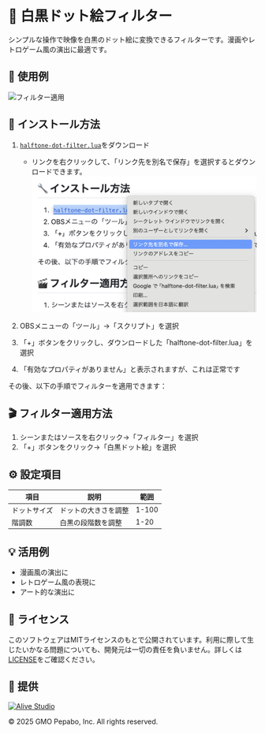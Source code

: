 # 🎨 白黒ドット絵フィルター

シンプルな操作で映像を白黒のドット絵に変換できるフィルターです。漫画やレトロゲーム風の演出に最適です。

## 🎥 使用例

![フィルター適用](./screenshot.png)

## 🔧 インストール方法

1. [`halftone-dot-filter.lua`](https://raw.githubusercontent.com/pepabo/alive-project-obs-plugins/main/scripts/halftone-dot-filter/halftone-dot-filter.lua)をダウンロード

    - リンクを右クリックして、「リンク先を別名で保存」を選択するとダウンロードできます。
    ![ダウンロード方法](./download_halftone.png)

2. OBSメニューの「ツール」→「スクリプト」を選択
3. 「+」ボタンをクリックし、ダウンロードした「halftone-dot-filter.lua」を選択
4. 「有効なプロパティがありません」と表示されますが、これは正常です

その後、以下の手順でフィルターを適用できます：

## 🎬 フィルター適用方法

1. シーンまたはソースを右クリック→「フィルター」を選択
2. 「+」ボタンをクリック→「白黒ドット絵」を選択

## ⚙️ 設定項目

| 項目         | 説明                 | 範囲  |
| ------------ | -------------------- | ----- |
| ドットサイズ | ドットの大きさを調整 | 1-100 |
| 階調数       | 白黒の段階数を調整   | 1-20  |

## 💡 活用例

- 漫画風の演出に
- レトロゲーム風の表現に
- アート的な演出に

## 📝 ライセンス

このソフトウェアはMITライセンスのもとで公開されています。利用に際して生じたいかなる問題についても、開発元は一切の責任を負いません。詳しくは[LICENSE](../../LICENSE)をご確認ください。

## 🎯 提供

[![Alive Studio](../../assets/alive-studio-logo.png)](https://alive-project.com/studio)

© 2025 GMO Pepabo, Inc. All rights reserved.

